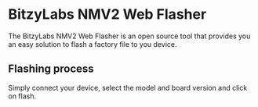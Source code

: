
# BitzyLabs NMV2 Web Flasher

The BitzyLabs NMV2 Web Flasher is an open source tool that provides you an easy solution to flash a factory file to you device.

## Flashing process

Simply connect your device, select the model and board version and click on flash.
